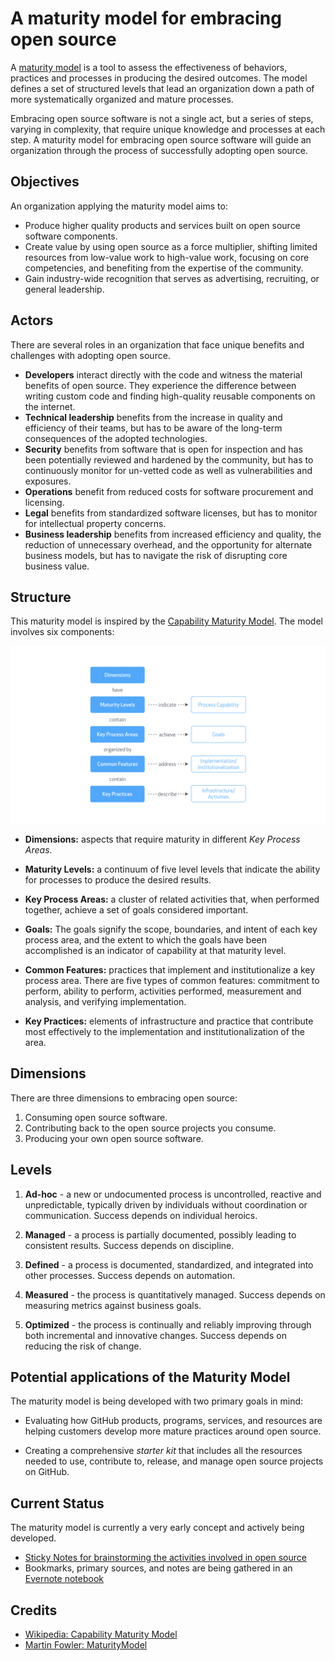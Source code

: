 # A maturity model for embracing open source

A [maturity model](http://martinfowler.com/bliki/MaturityModel.html) is a tool to assess the effectiveness of behaviors, practices and processes in producing the desired outcomes. The model defines a set of structured levels that lead an organization down a path of more systematically organized and mature processes.

Embracing open source software is not a single act, but a series of steps, varying in complexity, that require unique knowledge and processes at each step. A maturity model for embracing open source software will guide an organization through the process of successfully adopting open source.

## Objectives

An organization applying the maturity model aims to:

- Produce higher quality products and services built on open source software components.
- Create value by using open source as a force multiplier, shifting limited resources from low-value work to high-value work, focusing on core competencies, and benefiting from the expertise of the community.
- Gain industry-wide recognition that serves as advertising, recruiting, or general leadership.

## Actors

There are several roles in an organization that face unique benefits and challenges with adopting open source.

- **Developers** interact directly with the code and witness the material benefits of open source. They experience the difference between writing custom code and finding high-quality reusable components on the internet.
- **Technical leadership** benefits from the increase in quality and efficiency of their teams, but has to be aware of the long-term consequences of the adopted technologies.
- **Security** benefits from software that is open for inspection and has been potentially reviewed and hardened by the community, but has to continuously monitor for un-vetted code as well as vulnerabilities and exposures.
- **Operations** benefit from reduced costs for software procurement and licensing.
- **Legal** benefits from standardized software licenses, but has to monitor for intellectual property concerns.
- **Business leadership** benefits from increased efficiency and quality, the reduction of unnecessary overhead, and the opportunity for alternate business models, but has to navigate the risk of disrupting core business value.

## Structure

This maturity model is inspired by the [Capability Maturity Model](https://en.wikipedia.org/wiki/Capability_Maturity_Model). The model involves six components:

![](resources/structure.png)


- **Dimensions:** aspects that require maturity in different _Key Process Areas_.

- **Maturity Levels:** a continuum of five level levels that indicate the ability for processes to produce the desired results.

- **Key Process Areas:** a cluster of related activities that, when performed together, achieve a set of goals considered important.

- **Goals:** The goals signify the scope, boundaries, and intent of each key process area, and the extent to which the goals have been accomplished is an indicator of capability at that maturity level.

- **Common Features:** practices that implement and institutionalize a key process area. There are five types of common features: commitment to perform, ability to perform, activities performed, measurement and analysis, and verifying implementation.

- **Key Practices:** elements of infrastructure and practice that contribute most effectively to the implementation and institutionalization of the area.

## Dimensions

There are three dimensions to embracing open source:

1. Consuming open source software.
2. Contributing back to the open source projects you consume.
3. Producing your own open source software.

## Levels

1. **Ad-hoc** - a new or undocumented process is uncontrolled, reactive and unpredictable, typically driven by individuals without coordination or communication. Success depends on individual heroics.

2. **Managed** - a process is partially documented, possibly leading to consistent results. Success depends on discipline.

3. **Defined** - a process is documented, standardized, and integrated into other processes. Success depends on automation.

4. **Measured** - the process is quantitatively managed. Success depends on measuring metrics against business goals.

5. **Optimized** - the process is continually and reliably improving through both incremental and innovative changes. Success depends on reducing the risk of change.

## Potential applications of the Maturity Model

The maturity model is being developed with two primary goals in mind:

- Evaluating how GitHub products, programs, services, and resources are helping customers develop more mature practices around open source.

- Creating a comprehensive _starter kit_ that includes all the resources needed to use, contribute to, release, and manage open source projects on GitHub.

## Current Status

The maturity model is currently a very early concept and actively being developed.

* [Sticky Notes for brainstorming the activities involved in open source](https://stickies.io/boards/564eda3fefefba0b2fe8a072#1)
* Bookmarks, primary sources, and notes are being gathered in an [Evernote notebook](https://www.evernote.com/pub/bkeepers/maturitymodel)

## Credits

- [Wikipedia: Capability Maturity Model](https://en.wikipedia.org/wiki/Capability_Maturity_Model)
- [Martin Fowler: MaturityModel](http://martinfowler.com/bliki/MaturityModel.html)
